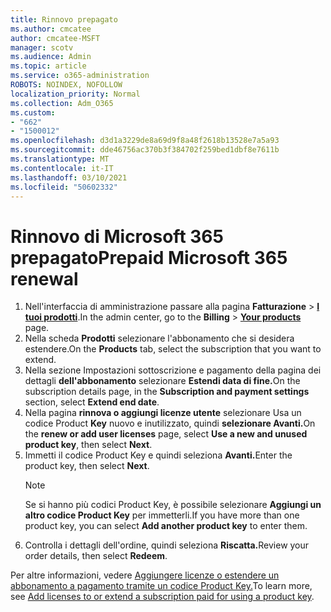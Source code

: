 ```yaml
---
title: Rinnovo prepagato
ms.author: cmcatee
author: cmcatee-MSFT
manager: scotv
ms.audience: Admin
ms.topic: article
ms.service: o365-administration
ROBOTS: NOINDEX, NOFOLLOW
localization_priority: Normal
ms.collection: Adm_O365
ms.custom:
- "662"
- "1500012"
ms.openlocfilehash: d3d1a3229de8a69d9f8a48f2618b13528e7a5a93
ms.sourcegitcommit: dde46756ac370b3f384702f259bed1dbf8e7611b
ms.translationtype: MT
ms.contentlocale: it-IT
ms.lasthandoff: 03/10/2021
ms.locfileid: "50602332"
---
```

# <a name="prepaid-microsoft-365-renewal"></a><span data-ttu-id="ea99d-102">Rinnovo di Microsoft 365 prepagato</span><span class="sxs-lookup"><span data-stu-id="ea99d-102">Prepaid Microsoft 365 renewal</span></span>

1. <span data-ttu-id="ea99d-103">Nell'interfaccia di amministrazione passare alla pagina **Fatturazione** \> **[I tuoi prodotti](https://go.microsoft.com/fwlink/p/?linkid=842054)**.</span><span class="sxs-lookup"><span data-stu-id="ea99d-103">In the admin center, go to the **Billing** \> **[Your products](https://go.microsoft.com/fwlink/p/?linkid=842054)** page.</span></span>
2. <span data-ttu-id="ea99d-104">Nella scheda **Prodotti** selezionare l'abbonamento che si desidera estendere.</span><span class="sxs-lookup"><span data-stu-id="ea99d-104">On the **Products** tab, select the subscription that you want to extend.</span></span>
3. <span data-ttu-id="ea99d-105">Nella sezione Impostazioni sottoscrizione e pagamento della pagina dei dettagli **dell'abbonamento** selezionare **Estendi data di fine.**</span><span class="sxs-lookup"><span data-stu-id="ea99d-105">On the subscription details page, in the **Subscription and payment settings** section, select **Extend end date**.</span></span>
4. <span data-ttu-id="ea99d-106">Nella pagina **rinnova o aggiungi licenze utente** selezionare Usa un codice Product **Key** nuovo e inutilizzato, quindi **selezionare Avanti.**</span><span class="sxs-lookup"><span data-stu-id="ea99d-106">On the **renew or add user licenses** page, select **Use a new and unused product key**, then select **Next**.</span></span>
5. <span data-ttu-id="ea99d-107">Immetti il codice Product Key e quindi seleziona **Avanti.**</span><span class="sxs-lookup"><span data-stu-id="ea99d-107">Enter the product key, then select **Next**.</span></span>
    > [!NOTE]
    > <span data-ttu-id="ea99d-108">Se si hanno più codici Product Key, è possibile selezionare **Aggiungi un altro codice Product Key** per immetterli.</span><span class="sxs-lookup"><span data-stu-id="ea99d-108">If you have more than one product key, you can select **Add another product key** to enter them.</span></span>
6. <span data-ttu-id="ea99d-109">Controlla i dettagli dell'ordine, quindi seleziona **Riscatta.**</span><span class="sxs-lookup"><span data-stu-id="ea99d-109">Review your order details, then select **Redeem**.</span></span>

<span data-ttu-id="ea99d-110">Per altre informazioni, vedere [Aggiungere licenze o estendere un abbonamento a pagamento tramite un codice Product Key.](https://docs.microsoft.com/microsoft-365/commerce/licenses/add-licenses-using-product-key)</span><span class="sxs-lookup"><span data-stu-id="ea99d-110">To learn more, see [Add licenses to or extend a subscription paid for using a product key](https://docs.microsoft.com/microsoft-365/commerce/licenses/add-licenses-using-product-key).</span></span>